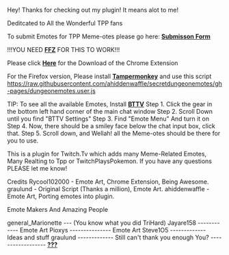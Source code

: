 Hey! Thanks for checking out my plugin! It means alot to me!

Deditcated to All the Wonderful TPP fans

To submit Emotes for TPP Meme-otes please go here: **[Submisson Form](http://goo.gl/forms/E8qS1JH0C6)**


!!!YOU NEED **[FFZ](http://www.frankerfacez.com/)** FOR THIS TO WORK!!!

Please click **[Here](https://chrome.google.com/webstore/detail/tpp-memotes/chagjmfjhbhihelppcenkcjobbnbaifn)** for the Download of the
Chrome Extension

For the Firefox version, Please install **[Tampermonkey](https://addons.mozilla.org/en-US/firefox/addon/tampermonkey/)** and use this script 	https://raw.githubusercontent.com/ahiddenwaffle/secretdungeonemotes/gh-pages/dungeonemotes.user.js

TIP: To see all the available Emotes, Install **[BTTV](https://nightdev.com/betterttv/)** 
Step 1. Click the gear in the bottom left hand corner of the main chat window
Step 2. Scroll Down until you find "BTTV Settings"
Step 3. Find "Emote Menu" And turn it on
Step 4. Now, there should be a smiley face below the chat input box, click that.
Step 5. Scroll down, and Wellah! all the Meme-otes should be there for you to use.

This is a plugin for Twitch.Tv which adds many Meme-Related Emotes, Many Realting to Tpp or TwitchPlaysPokemon. 
If you have any questions PLEASE let me know! 


Credits
Rycool102000 - Emote Art, Chrome Extension, Being Awesome.
graulund - Original Script (Thanks a million), Emote Art.
ahiddenwaffle - Emote Art, Porting emotes into plugin.

Emote Makers And Amazing People

general_Marionette --- (You know what you did TriHard)
Jayare158 ------------ Emote Art
Pioxys --------------- Emote Art
Steve1O5 ------------- Ideas and stuff
graulund ------------- Still can't thank you enough
You? ------------------ **[???](http://goo.gl/forms/E8qS1JH0C6)**
